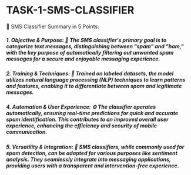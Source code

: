 # TASK-1-SMS-CLASSIFIER
📱 SMS Classifier Summary in 5 Points:

##### 1. Objective & Purpose: 🎯 The SMS classifier's primary goal is to categorize text messages, distinguishing between "spam" and "ham," with the key purpose of automatically filtering out unwanted spam messages for a secure and enjoyable messaging experience.

##### 2. Training & Techniques: 🧠 Trained on labeled datasets, the model utilizes natural language processing (NLP) techniques to learn patterns and features, enabling it to differentiate between spam and legitimate messages.

##### 4. Automation & User Experience: ⚙️ The classifier operates automatically, ensuring real-time predictions for quick and accurate spam identification. This contributes to an improved overall user experience, enhancing the efficiency and security of mobile communication.

##### 5. Versatility & Integration: 🔄 SMS classifiers, while commonly used for spam detection, can be adapted for various purposes like sentiment analysis. They seamlessly integrate into messaging applications, providing users with a transparent and intervention-free experience.






